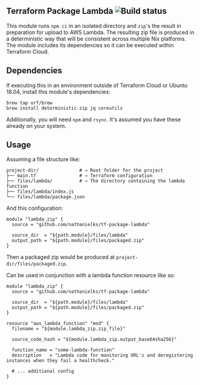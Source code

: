 ## Terraform Package Lambda <img src="https://circleci.com/gh/nathanielks/terraform-package-lambda/tree/master.svg?style=svg&circle-token=40f7dffce792f6d56be198c82a7e5d31056a8aa0" alt="Build status">

This module runs `npm ci` in an isolated directory and `zip`'s the result in preparation for upload to AWS Lambda. The resulting zip file is produced in a deterministic way that will be consistent across multiple Nix platforms. The module includes its dependencies so it can be executed within Terraform Cloud.

## Dependencies

If executing this in an environment outside of Terraform Cloud or Ubuntu 18.04, install this module's dependencies:

```
brew tap orf/brew
brew install deterministic-zip jq coreutils
```

Additionally, you will need `npm` and `rsync`. It's assumed you have these already on your system.

## Usage

Assuming a file structure like:

```
project-dir/               # → Root folder for the project
├── main.tf                # → Terraform configuration
├── files/lambda/          # → The directory containing the lambda function
├── files/lambda/index.js
└── files/lambda/package.json
```

And this configuration:

```hcl
module "lambda_zip" {
  source = "github.com/nathanielks/tf-package-lambda"

  source_dir  = "${path.module}/files/lambda"
  output_path = "${path.module}/files/packaged.zip"
}
```

Then a packaged zip would be produced at `project-dir/files/packaged.zip`.

Can be used in conjunction with a lambda function resource like so:

```hcl
module "lambda_zip" {
  source = "github.com/nathanielks/tf-package-lambda"

  source_dir  = "${path.module}/files/lambda"
  output_path = "${path.module}/files/packaged.zip"
}

resource "aws_lambda_function" "mod" {
  filename = "${module.lambda_zip.zip_file}"

  source_code_hash = "${module.lambda_zip.output_base64sha256}"

  function_name = "some-lambda-function"
  description   = "Lambda code for monitoring URL's and deregistering instances when they fail a healthcheck."

  # ... additional config
}
```
